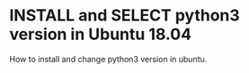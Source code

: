 # INSTALL and SELECT python3 version in Ubuntu 18.04
How to install and change python3 version in ubuntu.
